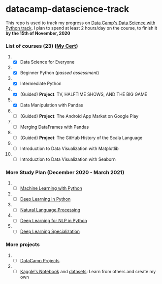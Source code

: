 # datacamp-datascience-track
This repo is used to track my progress on [Data Camp's Data Science with Python track](https://www.datacamp.com/tracks/data-scientist-with-python). I plan to spend at least 2 hours/day on the course, to finish it **by the 15th of November, 2020**

### List of courses (23) ([My Cert](https://www.notion.so/bd52c6d2c4ff4ee5b625c185f16bff6b?v=7e7d057258324318b3c6e4c7d0aad1f2))
1. - [x] Data Science for Everyone
2. - [x] Beginner Python (*passed assessment*)
3. - [x] Intermediate Python
4. - [x] \(Guided) **Project**: TV, HALFTIME SHOWS, AND THE BIG GAME
5. - [x] Data Manipulation with Pandas
6. - [ ] \(Guided) **Project**: The Android App Market on Google Play
7. - [ ] Merging DataFrames with Pandas
8. - [ ] \(Guided) **Project**: The GitHub History of the Scala Language
9. - [ ] Introduction to Data Visualization with Matplotlib
10. - [ ] Introduction to Data Visualization with Seaborn

### More Study Plan (December 2020 - March 2021)
1. - [ ] [Machine Learning with Python](https://learn.datacamp.com/career-tracks/machine-learning-scientist-with-python)
2. - [ ] [Deep Learning in Python](https://learn.datacamp.com/skill-tracks/deep-learning-in-python)
3. - [ ] [Natural Language Processing](https://learn.datacamp.com/skill-tracks/deep-learning-in-python)
4. - [ ] [Deep Learning for NLP in Python](https://learn.datacamp.com/skill-tracks/deep-learning-for-nlp-in-python)
5. - [ ] [Deep Learning Specialization](https://www.coursera.org/specializations/deep-learning)

### More projects
1. - [ ] [DataCamp Projects](https://learn.datacamp.com/projects)
2. - [ ] [Kaggle's Notebook](https://www.kaggle.com/notebooks) and [datasets](https://www.kaggle.com/datasets): Learn from others and create my own
